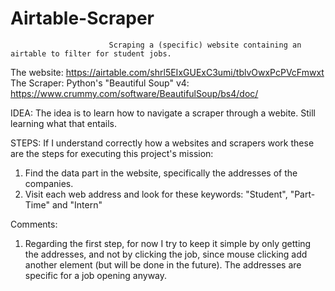 # Airtable-Scraper


                          Scraping a (specific) website containing an airtable to filter for student jobs.

The website: https://airtable.com/shrl5EIxGUExC3umi/tblvOwxPcPVcFmwxt
The Scraper: Python's "Beautiful Soup" v4: https://www.crummy.com/software/BeautifulSoup/bs4/doc/

IDEA:
The idea is to learn how to navigate a scraper through a webite. Still learning what that entails.

STEPS:
If I understand correctly how a websites and scrapers work these are the steps for executing this project's mission:
  1. Find the data part in the website, specifically the addresses of the companies.
  2. Visit each web address and look for these keywords: "Student", "Part-Time" and "Intern"
  
  
Comments:
  1. Regarding the first step, for now I try to keep it simple by only getting the addresses, and not by clicking the job, since mouse      clicking add another element (but will be done in the future). The addresses are specific for a job opening anyway.
 
